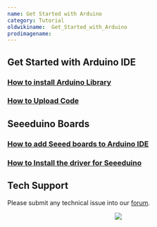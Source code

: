 ```yaml
---
name: Get Started with Arduino
category: Tutorial
oldwikiname:  Get_Started_with_Arduino
prodimagename:
---
```

## Get Started with Arduino IDE


### [How to install Arduino Library](http://wiki.seeed.cc/How_to_install_Arduino_Library)

### [How to Upload Code](http://wiki.seeed.cc/Upload_Code/)

## Seeeduino Boards

### [How to add Seeed boards to Arduino IDE](http://wiki.seeed.cc/Seeed_Arduino_Boards/)

### [How to Install the driver for Seeeduino](http://wiki.seeed.cc/Driver_for_Seeeduino)

## Tech Support
Please submit any technical issue into our [forum](http://forum.seeedstudio.com/). <br /><p style="text-align:center"><a href="https://www.seeedstudio.com/act-4.html?utm_source=wiki&utm_medium=wikibanner&utm_campaign=newproducts" target="_blank"><img src="https://files.seeedstudio.com/wiki/Wiki_Banner/new_product.jpg" /></a></p>
